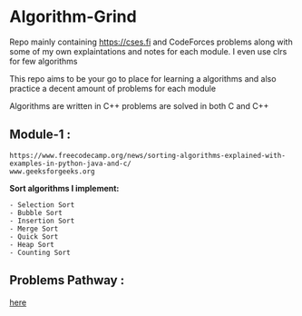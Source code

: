# Algorithm-Grind

Repo mainly containing https://cses.fi and CodeForces problems along
with some of my own explaintations and notes for each module.
I even use clrs for few algorithms

This repo aims to be your go to place for learning a algorithms and also
practice a decent amount of problems for each module

Algorithms are written in C++
problems are solved in both C and C++


Module-1 :
-----------------

    https://www.freecodecamp.org/news/sorting-algorithms-explained-with-examples-in-python-java-and-c/
    www.geeksforgeeks.org
<b>Sort algorithms I implement:</b>

    - Selection Sort
    - Bubble Sort
    - Insertion Sort
    - Merge Sort
    - Quick Sort
    - Heap Sort
    - Counting Sort
Problems Pathway :
------------------
[here](https://cses.fi/problemset/list/)
